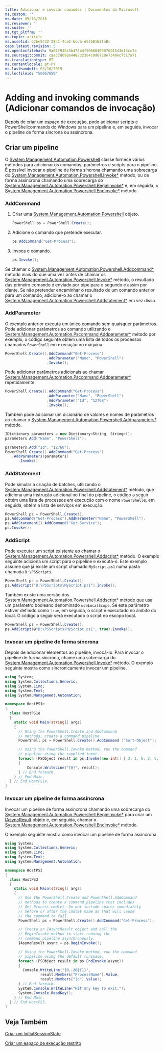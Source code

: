 ```yaml
---
title: Adicionar e invocar comandos | Documentos da Microsoft
ms.custom: ''
ms.date: 09/13/2016
ms.reviewer: ''
ms.suite: ''
ms.tgt_pltfrm: ''
ms.topic: article
ms.assetid: 62be8432-28c1-4ca2-bcdb-d0350163fa8c
caps.latest.revision: 5
ms.openlocfilehash: 9a01f948c5b474b4f9068030907601543e13cc7e
ms.sourcegitcommit: caac7d098a448232304c9d6728e7340ec7517a71
ms.translationtype: MT
ms.contentlocale: pt-PT
ms.lasthandoff: 03/16/2019
ms.locfileid: "58057659"
---
```

# <a name="adding-and-invoking-commands"></a>Adding and invoking commands (Adicionar comandos de invocação)

Depois de criar um espaço de execução, pode adicionar scripts e PowerShellcommands do Windows para um pipeline e, em seguida, invocar o pipeline de forma síncrona ou assíncrona.

## <a name="creating-a-pipeline"></a>Criar um pipeline

 O [System.Management.Automation.Powershell](/dotnet/api/system.management.automation.powershell) classe fornece vários métodos para adicionar os comandos, parâmetros e scripts para o pipeline. É possível invocar o pipeline de forma síncrona chamando uma sobrecarga do [System.Management.Automation.Powershell.Invoke*](/dotnet/api/System.Management.Automation.PowerShell.Invoke) método, ou de forma assíncrona chamando uma sobrecarga do [ System.Management.Automation.Powershell.Begininvoke*](/dotnet/api/System.Management.Automation.PowerShell.BeginInvoke) e, em seguida, o [System.Management.Automation.Powershell.Endinvoke*](/dotnet/api/System.Management.Automation.PowerShell.EndInvoke) método.

### <a name="addcommand"></a>AddCommand

1. Criar uma [System.Management.Automation.Powershell](/dotnet/api/system.management.automation.powershell) objeto.

   ```csharp
   PowerShell ps = PowerShell.Create();
   ```

2. Adicione o comando que pretende executar.

   ```csharp
   ps.AddCommand("Get-Process");
   ```

3. Invoca o comando.

   ```csharp
   ps.Invoke();
   ```

 Se chamar o [System.Management.Automation.Powershell.Addcommand*](/dotnet/api/System.Management.Automation.PowerShell.AddCommand) método mais do que uma vez antes de chamar os [System.Management.Automation.Powershell.Invoke*](/dotnet/api/System.Management.Automation.PowerShell.Invoke) método, o resultado das primeiro comando é enviado por pipe para o segundo e assim por diante. Se não pretender encaminhar o resultado de um comando anterior para um comando, adicione-o ao chamar o [System.Management.Automation.Powershell.Addstatement*](/dotnet/api/System.Management.Automation.PowerShell.AddStatement) em vez disso.

### <a name="addparameter"></a>AddParameter

 O exemplo anterior executa um único comando sem quaisquer parâmetros. Pode adicionar parâmetros ao comando utilizando o [System.Management.Automation.Pscommand.Addparameter*](/dotnet/api/System.Management.Automation.PSCommand.AddParameter) método por exemplo, o código seguinte obtém uma lista de todos os processos chamados `PowerShell` em execução no máquina.

```csharp
PowerShell.Create().AddCommand("Get-Process")
                   .AddParameter("Name", "PowerShell")
                   .Invoke();
```

 Pode adicionar parâmetros adicionais ao chamar [System.Management.Automation.Pscommand.Addparameter*](/dotnet/api/System.Management.Automation.PSCommand.AddParameter) repetidamente.

```csharp
PowerShell.Create().AddCommand("Get-Process")
                   .AddParameter("Name", "PowerShell")
                   .AddParameter("Id", "12768")
                   .Invoke();
```

 Também pode adicionar um dicionário de valores e nomes de parâmetros ao chamar o [System.Management.Automation.Powershell.Addparameters*](/dotnet/api/System.Management.Automation.PowerShell.AddParameters) método.

```csharp
IDictionary parameters = new Dictionary<String, String>();
parameters.Add("Name", "PowerShell");

parameters.Add("Id", "12768");
PowerShell.Create().AddCommand("Get-Process")
   .AddParameters(parameters)
      .Invoke()

```

### <a name="addstatement"></a>AddStatement

 Pode simular a criação de batches, utilizando o [System.Management.Automation.Powershell.Addstatement*](/dotnet/api/System.Management.Automation.PowerShell.AddStatement) método, que adiciona uma instrução adicional no final do pipeline, o código a seguir obtém uma lista de processos em execução com o nome `PowerShell`e, em seguida, obtém a lista de serviços em execução.

```csharp
PowerShell ps = PowerShell.Create();
ps.AddCommand("Get-Process").AddParameter("Name", "PowerShell");
ps.AddStatement().AddCommand("Get-Service");
ps.Invoke();
```

### <a name="addscript"></a>AddScript

 Pode executar um script existente ao chamar o [System.Management.Automation.Powershell.Addscript*](/dotnet/api/System.Management.Automation.PowerShell.AddScript) método. O exemplo seguinte adiciona um script para o pipeline e executa-o. Este exemplo assume que já existe um script chamado `MyScript.ps1` numa pasta chamada `D:\PSScripts`.

```csharp
PowerShell ps = PowerShell.Create();
ps.AddScript("D:\PSScripts\MyScript.ps1").Invoke();
```

 Também existe uma versão dos [System.Management.Automation.Powershell.Addscript*](/dotnet/api/System.Management.Automation.PowerShell.AddScript) método que usa um parâmetro booleano denominado `useLocalScope`. Se este parâmetro estiver definido como `true`, em seguida, o script é executado no âmbito do local. O código a seguir será executado o script no escopo local.

```csharp
PowerShell ps = PowerShell.Create();
ps.AddScript(@"D:\PSScripts\MyScript.ps1", true).Invoke();
```

### <a name="invoking-a-pipeline-synchronously"></a>Invocar um pipeline de forma síncrona

 Depois de adicionar elementos ao pipeline, invocá-lo. Para invocar o pipeline de forma síncrona, chame uma sobrecarga do [System.Management.Automation.Powershell.Invoke*](/dotnet/api/System.Management.Automation.PowerShell.Invoke) método. O exemplo seguinte mostra como sincronicamente invocar um pipeline.

```csharp
using System;
using System.Collections.Generic;
using System.Linq;
using System.Text;
using System.Management.Automation;

namespace HostPS1e
{
  class HostPS1e
  {
    static void Main(string[] args)
    {
      // Using the PowerShell.Create and AddCommand
      // methods, create a command pipeline.
      PowerShell ps = PowerShell.Create().AddCommand ("Sort-Object");

      // Using the PowerShell.Invoke method, run the command
      // pipeline using the supplied input.
      foreach (PSObject result in ps.Invoke(new int[] { 3, 1, 6, 2, 5, 4 }))
      {
          Console.WriteLine("{0}", result);
      } // End foreach.
    } // End Main.
  } // End HostPS1e.
}
```

### <a name="invoking-a-pipeline-asynchronously"></a>Invocar um pipeline de forma assíncrona

 Invocar um pipeline de forma assíncrona chamando uma sobrecarga do [System.Management.Automation.Powershell.Begininvoke*](/dotnet/api/System.Management.Automation.PowerShell.BeginInvoke) para criar um [IAsyncResult](http://msdn.microsoft.com/library/system.iasyncresult\(v=vs.110\).aspx) objeto e, em seguida, chamar o [ System.Management.Automation.Powershell.Endinvoke*](/dotnet/api/System.Management.Automation.PowerShell.EndInvoke) método.

 O exemplo seguinte mostra como invocar um pipeline de forma assíncrona.

```csharp
using System;
using System.Collections.Generic;
using System.Linq;
using System.Text;
using System.Management.Automation;

namespace HostPS3
{
  class HostPS3
  {
    static void Main(string[] args)
    {
      // Use the PowerShell.Create and PowerShell.AddCommand
      // methods to create a command pipeline that includes
      // Get-Process cmdlet. Do not include spaces immediately
      // before or after the cmdlet name as that will cause
      // the command to fail.
      PowerShell ps = PowerShell.Create().AddCommand("Get-Process");

      // Create an IAsyncResult object and call the
      // BeginInvoke method to start running the
      // command pipeline asynchronously.
      IAsyncResult async = ps.BeginInvoke();

      // Using the PowerShell.Invoke method, run the command
      // pipeline using the default runspace.
      foreach (PSObject result in ps.EndInvoke(async))
      {
        Console.WriteLine("{0,-20}{1}",
                result.Members["ProcessName"].Value,
                result.Members["Id"].Value);
      } // End foreach.
      System.Console.WriteLine("Hit any key to exit.");
      System.Console.ReadKey();
    } // End Main.
  } // End HostPS3.
}
```

## <a name="see-also"></a>Veja Também

 [Criar um InitialSessionState](./creating-an-initialsessionstate.md)

 [Criar um espaço de execução restrito](./creating-a-constrained-runspace.md)
